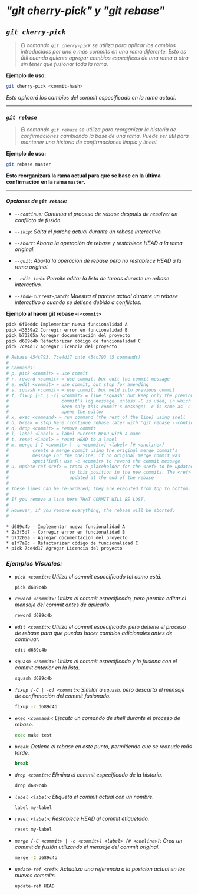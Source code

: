 <!-- Autor: Daniel Benjamin Perez Morales -->
<!-- GitHub: https://github.com/DanielBenjaminPerezMoralesDev13 -->
<!-- GitLab: https://gitlab.com/DanielBenjaminPerezMoralesDev13 -->
<!-- Correo electrónico: danielperezdev@proton.me -->

# ***"git cherry-pick" y "git rebase"***

## ***`git cherry-pick`***

> *El comando `git cherry-pick` se utiliza para aplicar los cambios introducidos por uno o más commits en una rama diferente. Esto es útil cuando quieres agregar cambios específicos de una rama a otra sin tener que fusionar toda la rama.*

**Ejemplo de uso:**

```bash
git cherry-pick <commit-hash>
```

*Esto aplicará los cambios del commit especificado en la rama actual.*

---

### ***`git rebase`***

> *El comando `git rebase` se utiliza para reorganizar la historia de confirmaciones cambiando la base de una rama. Puede ser útil para mantener una historia de confirmaciones limpia y lineal.*

**Ejemplo de uso:**

```bash
git rebase master
```

**Esto reorganizará la rama actual para que se base en la última confirmación en la rama `master`.**

---

#### ***Opciones de `git rebase`:***

- *`--continue`: Continúa el proceso de rebase después de resolver un conflicto de fusión.*

- *`--skip`: Salta el parche actual durante un rebase interactivo.*

- *`--abort`: Aborta la operación de rebase y restablece HEAD a la rama original.*

- *`--quit`: Aborta la operación de rebase pero no restablece HEAD a la rama original.*

- *`--edit-todo`: Permite editar la lista de tareas durante un rebase interactivo.*

- *`--show-current-patch`: Muestra el parche actual durante un rebase interactivo o cuando se detiene debido a conflictos.*

**Ejemplo al hacer git rebase -i `<commit>`**

```bash
pick 6f0eddc Implementar nueva funcionalidad A
pick 43539a2 Corregir error en funcionalidad B
pick b73205a Agregar documentación del proyecto
pick d689c4b Refactorizar código de funcionalidad C
pick 7ce4d17 Agregar Licencia del proyecto

# Rebase 454c793..7ce4d17 onto 454c793 (5 commands)
#
# Commands:
# p, pick <commit> = use commit
# r, reword <commit> = use commit, but edit the commit message
# e, edit <commit> = use commit, but stop for amending
# s, squash <commit> = use commit, but meld into previous commit
# f, fixup [-C | -c] <commit> = like "squash" but keep only the previous
#                    commit's log message, unless -C is used, in which case
#                    keep only this commit's message; -c is same as -C but
#                    opens the editor
# x, exec <command> = run command (the rest of the line) using shell
# b, break = stop here (continue rebase later with 'git rebase --continue')
# d, drop <commit> = remove commit
# l, label <label> = label current HEAD with a name
# t, reset <label> = reset HEAD to a label
# m, merge [-C <commit> | -c <commit>] <label> [# <oneline>]
#         create a merge commit using the original merge commit's
#         message (or the oneline, if no original merge commit was
#         specified); use -c <commit> to reword the commit message
# u, update-ref <ref> = track a placeholder for the <ref> to be updated
#                       to this position in the new commits. The <ref> is
#                       updated at the end of the rebase
#
# These lines can be re-ordered; they are executed from top to bottom.
#
# If you remove a line here THAT COMMIT WILL BE LOST.
#
# However, if you remove everything, the rebase will be aborted.
#
```

```bash
* d689c4b - Implementar nueva funcionalidad A
* 2a3f5d7 - Corregir error en funcionalidad B
* b73205a - Agregar documentación del proyecto
* e1f7a8c - Refactorizar código de funcionalidad C
* pick 7ce4d17 Agregar Licencia del proyecto
```

### ***Ejemplos Visuales:***

- *`pick <commit>`: Utiliza el commit especificado tal como está.*
  
  ```bash
  pick d689c4b
  ```

- *`reword <commit>`: Utiliza el commit especificado, pero permite editar el mensaje del commit antes de aplicarlo.*

  ```bash
  reword d689c4b
  ```

- *`edit <commit>`: Utiliza el commit especificado, pero detiene el proceso de rebase para que puedas hacer cambios adicionales antes de continuar.*

  ```bash
  edit d689c4b
  ```

- *`squash <commit>`: Utiliza el commit especificado y lo fusiona con el commit anterior en la lista.*

  ```bash
  squash d689c4b
  ```

- *`fixup [-C | -c] <commit>`: Similar a `squash`, pero descarta el mensaje de confirmación del commit fusionado.*

  ```bash
  fixup -c d689c4b
  ```

- *`exec <command>`: Ejecuta un comando de shell durante el proceso de rebase.*

  ```bash
  exec make test
  ```

- *`break`: Detiene el rebase en este punto, permitiendo que se reanude más tarde.*

  ```bash
  break
  ```

- *`drop <commit>`: Elimina el commit especificado de la historia.*

  ```bash
  drop d689c4b
  ```

- *`label <label>`: Etiqueta el commit actual con un nombre.*

  ```bash
  label my-label
  ```

- *`reset <label>`: Restablece HEAD al commit etiquetado.*

  ```bash
  reset my-label
  ```

- *`merge [-C <commit> | -c <commit>] <label> [# <oneline>]`: Crea un commit de fusión utilizando el mensaje del commit original.*

  ```bash
  merge -C d689c4b
  ```

- *`update-ref <ref>`: Actualiza una referencia a la posición actual en los nuevos commits.*

  ```bash
  update-ref HEAD
  ```
